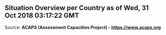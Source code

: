 ## Situation Overview per Country as of Wed, 31 Oct 2018 03:17:22 GMT

Source: **ACAPS (Assessment Capacities Project) - https://www.acaps.org**